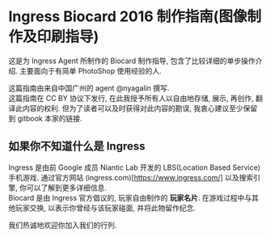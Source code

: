 # Ingress Biocard 2016 制作指南(图像制作及印刷指导)

这是为 Ingress Agent 所制作的 Biocard 制作指导, 包含了比较详细的单步操作介绍. 主要面向于有简单 PhotoShop 使用经验的人.

这篇指南由来自中国广州的 agent @nyagalin 撰写.  
这篇指南在 CC BY 协议下发行, 在此我授予所有人以自由地存储, 展示, 再创作, 翻译此内容的权利. 但为了读者可以及时获得对此内容的勘误, 我衷心建议至少保留到 gitbook 本家的链接.  

## 如果你不知道什么是 Ingress
Ingress 是由前 Google 成员 Niantic Lab 开发的 LBS(Location Based Service) 手机游戏. 通过官方网站 (ingress.com)[https://www.ingress.com/] 以及搜索引擎, 你可以了解到更多详细信息.  
Biocard 是由 Ingress 官方倡议的, 玩家自由制作的 **玩家名片**. 在游戏过程中与其他玩家交换, 以表示你曾经与该玩家碰面, 并将此物留作纪念.  

我们热诚地欢迎你加入我们的行列.  